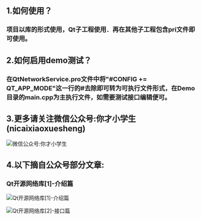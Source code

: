 ## 1.如何使用？
###   项目以库的形式使用，Qt子工程使用．再在其他子工程包含pri文件即可使用。

## 2.如何启用demo测试？
###   在QtNetworkService.pro文件中将"#CONFIG += QT_APP_MODE"这一行的#去除即可转为可执行文件形式，在Demo目录的main.cpp为主执行文件，如需要测试接口编辑便可。

## 3.更多请关注微信公众号:你才小学生(nicaixiaoxuesheng)
![微信公众号:你才小学生](https://github.com/aeagean/QtNetworkService/blob/master/Image/nicaixueshengxue_QRCode.jpg)

## 4.以下摘自公众号部分文章:
### Qt开源网络库[1]-介绍篇
![Qt开源网络库[1]-介绍篇](https://github.com/aeagean/QtNetworkService/blob/master/Image/Qt%E5%BC%80%E6%BA%90%E7%BD%91%E7%BB%9C%E5%BA%93%5B1%5D-%E4%BB%8B%E7%BB%8D%E7%AF%87.png)

![Qt开源网络库[2]-接口篇](https://github.com/aeagean/QtNetworkService/blob/master/Image/Qt%E5%BC%80%E6%BA%90%E7%BD%91%E7%BB%9C%E5%BA%93%5B2%5D-%E6%8E%A5%E5%8F%A3%E7%AF%87.png)

